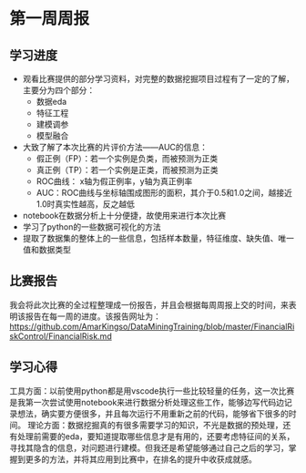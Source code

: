 # 第一周周报

## 学习进度
- 观看比赛提供的部分学习资料，对完整的数据挖掘项目过程有了一定的了解，主要分为四个部分：
    - 数据eda
    - 特征工程
    - 建模调参
    - 模型融合
- 大致了解了本次比赛的片评价方法——AUC的信息：
    - 假正例（FP）：若一个实例是负类，而被预测为正类
    - 真正例（TP）：若一个实例是正类，而被预测为正类
    - ROC曲线： x轴为假正例率，y轴为真正例率
    - AUC：ROC曲线与坐标轴围成图形的面积，其介于0.5和1.0之间，越接近1.0时真实性越高，反之越低
- notebook在数据分析上十分便捷，故使用来进行本次比赛
- 学习了python的一些数据可视化的方法
- 提取了数据集的整体上的一些信息，包括样本数量，特征维度、缺失值、唯一值和数据类型

## 比赛报告
我会将此次比赛的全过程整理成一份报告，并且会根据每周周报上交的时间，来表明该报告在每一周的进度。该报告网址为：
https://github.com/AmarKingso/DataMiningTraining/blob/master/FinancialRiskControl/FinancialRisk.md

## 学习心得
工具方面：以前使用python都是用vscode执行一些比较轻量的任务，这一次比赛是我第一次尝试使用notebook来进行数据分析处理这些工作，能够边写代码边记录想法，确实要方便很多，并且每次运行不用重新之前的代码，能够省下很多的时间。
理论方面：数据挖掘真的有很多需要学习的知识，不光是数据的预处理，还有处理前需要的eda，要知道提取哪些信息才是有用的，还要考虑特征间的关系，寻找其隐含的信息，对问题进行建模。但我还是希望能够通过自己之后的学习，掌握到更多的方法，并将其应用到比赛中，在排名的提升中收获成就感。
